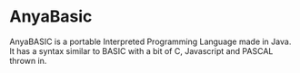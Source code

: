 # AnyaBasic
AnyaBASIC is a portable Interpreted Programming Language made in Java.  It has a syntax similar to BASIC with a bit of C, Javascript and PASCAL thrown in.
